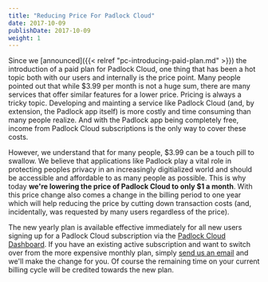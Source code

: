 ```yaml
---
title: "Reducing Price For Padlock Cloud"
date: 2017-10-09
publishDate: 2017-10-09
weight: 1
---
```


Since we [announced]({{< relref "pc-introducing-paid-plan.md" >}}) the
introduction of a paid plan for Padlock Cloud, one thing that has been a hot
topic both with our users and internally is the price point. Many people
pointed out that while $3.99 per month is not a huge sum, there are many
services that offer similar features for a lower price. Pricing is always a
tricky topic.  Developing and mainting a service like Padlock Cloud (and, by
extension, the Padlock app itself) is more costly and time consuming than many
people realize.  And with the Padlock app being completely free, income from
Padlock Cloud subscriptions is the only way to cover these costs.

However, we understand that for many people, $3.99 can be a touch pill to
swallow. We believe that applications like Padlock play a vital role in
protecting peoples privacy in an increasingly digitialized world and should be
accessible and affordable to as many people as possible. This is why today
**we're lowering the price of Padlock Cloud to only $1 a month**.  With this
price change also comes a change in the billing period to one year which will
help reducing the price by cutting down transaction costs (and, incidentally,
was requested by many users regardless of the price).

The new yearly plan is available effective immediately for all new users
signing up for a Padlock Cloud subscription via the [Padlock Cloud
Dashboard](https://cloud.padlock.io/dashboard/). If you have an existing active
subscription and want to switch over from the more expensive monthly plan,
simply [send us an
email](mailto:support@padlock.io?subject=Switch+Padlock+Cloud+Plan) and we'll
make the change for you. Of course the remaining time on your current billing
cycle will be credited towards the new plan.
